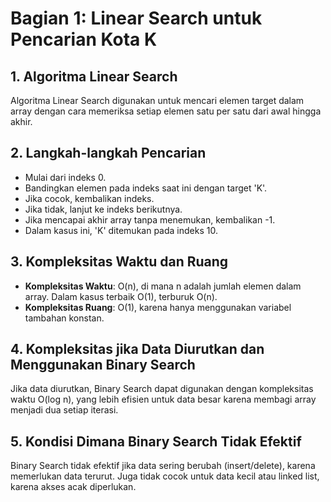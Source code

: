 # Bagian 1: Linear Search untuk Pencarian Kota K

## 1. Algoritma Linear Search
Algoritma Linear Search digunakan untuk mencari elemen target dalam array dengan cara memeriksa setiap elemen satu per satu dari awal hingga akhir.

## 2. Langkah-langkah Pencarian
- Mulai dari indeks 0.
- Bandingkan elemen pada indeks saat ini dengan target 'K'.
- Jika cocok, kembalikan indeks.
- Jika tidak, lanjut ke indeks berikutnya.
- Jika mencapai akhir array tanpa menemukan, kembalikan -1.
- Dalam kasus ini, 'K' ditemukan pada indeks 10.

## 3. Kompleksitas Waktu dan Ruang
- **Kompleksitas Waktu**: O(n), di mana n adalah jumlah elemen dalam array. Dalam kasus terbaik O(1), terburuk O(n).
- **Kompleksitas Ruang**: O(1), karena hanya menggunakan variabel tambahan konstan.

## 4. Kompleksitas jika Data Diurutkan dan Menggunakan Binary Search
Jika data diurutkan, Binary Search dapat digunakan dengan kompleksitas waktu O(log n), yang lebih efisien untuk data besar karena membagi array menjadi dua setiap iterasi.

## 5. Kondisi Dimana Binary Search Tidak Efektif
Binary Search tidak efektif jika data sering berubah (insert/delete), karena memerlukan data terurut. Juga tidak cocok untuk data kecil atau linked list, karena akses acak diperlukan.